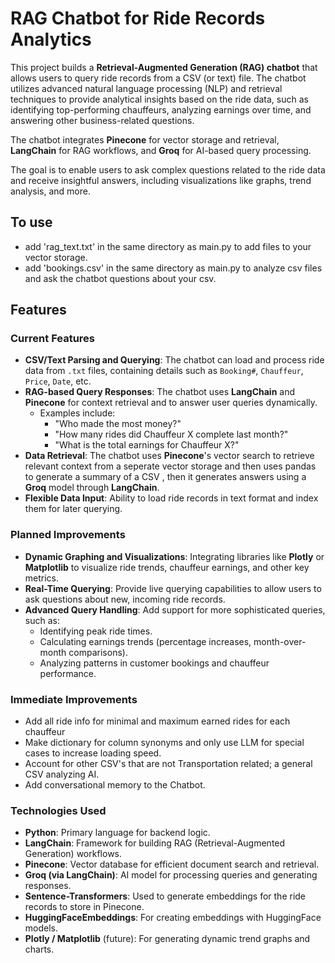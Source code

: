 # RAG Chatbot for Ride Records Analytics

This project builds a **Retrieval-Augmented Generation (RAG) chatbot** that allows users to query ride records from a CSV (or text) file. The chatbot utilizes advanced natural language processing (NLP) and retrieval techniques to provide analytical insights based on the ride data, such as identifying top-performing chauffeurs, analyzing earnings over time, and answering other business-related questions.

The chatbot integrates **Pinecone** for vector storage and retrieval, **LangChain** for RAG workflows, and **Groq** for AI-based query processing.

The goal is to enable users to ask complex questions related to the ride data and receive insightful answers, including visualizations like graphs, trend analysis, and more.
## To use
- add 'rag_text.txt' in the same directory as main.py to add files to your vector storage.
- add 'bookings.csv' in the same directory as main.py to analyze csv files and ask the chatbot questions about your csv.
## Features

### Current Features
- **CSV/Text Parsing and Querying**: The chatbot can load and process ride data from `.txt` files, containing details such as `Booking#`, `Chauffeur`, `Price`, `Date`, etc.
- **RAG-based Query Responses**: The chatbot uses **LangChain** and **Pinecone** for context retrieval and to answer user queries dynamically.
  - Examples include:
    - "Who made the most money?"
    - "How many rides did Chauffeur X complete last month?"
    - "What is the total earnings for Chauffeur X?"
- **Data Retrieval**: The chatbot uses **Pinecone**'s vector search to retrieve relevant context from a seperate vector storage and then uses pandas to generate a summary of a CSV , then it generates answers using a **Groq** model through **LangChain**.
- **Flexible Data Input**: Ability to load ride records in text format and index them for later querying.

### Planned Improvements
- **Dynamic Graphing and Visualizations**: Integrating libraries like **Plotly** or **Matplotlib** to visualize ride trends, chauffeur earnings, and other key metrics.
- **Real-Time Querying**: Provide live querying capabilities to allow users to ask questions about new, incoming ride records.
- **Advanced Query Handling**: Add support for more sophisticated queries, such as:
  - Identifying peak ride times.
  - Calculating earnings trends (percentage increases, month-over-month comparisons).
  - Analyzing patterns in customer bookings and chauffeur performance.

### Immediate Improvements
- Add all ride info for minimal and maximum earned rides for each chauffeur
- Make dictionary for column synonyms and only use LLM for special cases to increase loading speed.
- Account for other CSV's that are not Transportation related; a general CSV analyzing AI.
- Add conversational memory to the Chatbot.

### Technologies Used
- **Python**: Primary language for backend logic.
- **LangChain**: Framework for building RAG (Retrieval-Augmented Generation) workflows.
- **Pinecone**: Vector database for efficient document search and retrieval.
- **Groq (via LangChain)**: AI model for processing queries and generating responses.
- **Sentence-Transformers**: Used to generate embeddings for the ride records to store in Pinecone.
- **HuggingFaceEmbeddings**: For creating embeddings with HuggingFace models.
- **Plotly / Matplotlib** (future): For generating dynamic trend graphs and charts.
